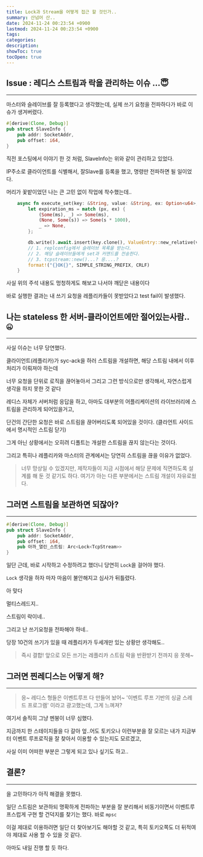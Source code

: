 ```yaml
---
title: Lock과 Stream을 어떻게 접근 할 것인가..
summary: 산넘어 산..
date: 2024-11-24 00:23:54 +0900
lastmod: 2024-11-24 00:23:54 +0900
tags: 
categories: 
description: 
showToc: true
tocOpen: true
---
```


## Issue : 레디스 스트림과 락을 관리하는 이슈 ...😇
---

마스터와 슬레이브를 잘 등록했다고 생각했는데, 실제 쓰기 요청을 전파하다가 바로 이슈가 생겨버렸다.

```rust
#[derive(Clone, Debug)]
pub struct SlaveInfo {
    pub addr: SocketAddr,
    pub offset: i64,
}
```
직전 포스팅에서 이야기 한 것 처럼, SlaveInfo는 위와 같이 관리하고 있었다.

IP주소로 클라이언트를 식별해서, 잘Slave를 등록을 했고, 명령만 전파하면 될 일이었다.

머리가 꽃밭이었던 나는 큰 고민 없이 작업에 착수했는데..


```rust
    async fn execute_set(key: &String, value: &String, ex: Option<u64>, px: Option<u64>, db: Db) -> String {
        let expiration_ms = match (px, ex) {
            (Some(ms), _) => Some(ms),
            (None, Some(s)) => Some(s * 1000),
            _ => None,
        };

        db.write().await.insert(key.clone(), ValueEntry::new_relative(value.clone(), expiration_ms));
        // 1. replconfig에서 슬레이브 목록을 받는다.
        // 2. 해당 슬레이브들에게 set과 커맨드를 전송한다.
        // 3. tcpstream::new()...? 응....?
        format!("{}OK{}", SIMPLE_STRING_PREFIX, CRLF)
    }

```

사실 위의 주석 내용도 멍청하게도 해보고 나서야 깨닫은 내용이다

바로 실행한 결과는 내 쓰기 요청을 레플리카들이 못받았다고 test fail이 발생했다.

## 나는 stateless 한 서버-클라이언트에만 절어있는사람.. 🤐
---

사실 이슈는 너무 당연했다. 

클라이언트(레플리카)가 syc-ack을 하러 스트림을 개설하면, 해당 스트림 내에서 이후 처리가 이뤄져야 하는데

너무 요청을 단위로 로직을 끊어놓아서 그리고 그런 방식으로만 생각해서, 자연스럽게 생각을 하지 못한 것 같다

레디스 자체가 서버처럼 응답을 하고, 아마도 대부분의 어플리케이션의 라이브러리에 스트림을 관리하게 되어있을거고,

단건의 간단한 요청은 바로 스트림을 끊어버리도록 되어있을 것이다. (클라언트 사이드에서 명시적인 스트림 닫기) 

그게 아닌 상황에서는 오히려 디폴트는 개설한 스트림을 끊지 않는다는 것이다.

그리고 특히나 레플리카와 마스터의 관계에서는 당연히 스트림을 끊을 이유가 없었다.

> 너무 망상일 수 있겠지만, 제작자들이 지금 시점에서 해당 문제에 직면하도록 설계를 해 둔 것 같기도 하다. 
> 여기가 아는 다른 부분에서는 스트림 개설이 자유로웠다.

## 그러면 스트림을 보관하면 되잖아?
---

```rust
#[derive(Clone, Debug)]
pub struct SlaveInfo {
    pub addr: SocketAddr,
    pub offset: i64,
    pub 아까_열린_스트림: Arc<Lock<TcpStream>>
}
```

일단 근데, 바로 시작하고 수정하려고 했더니 당연히 `Lock`을 걸어야 했다.

`Lock` 생각을 하자 마자 마음이 불안해지고 심사가 뒤틀렸다.

아 맞다 

멀티스레드지.. 

스트림이 락이네..  

그리고 난 쓰기요청을 전파해야 하네.. 

당장 10건의 쓰기가 있을 때 레플리카가 두세개만 있는 상황만 생각해도..

> 즉시  결합! 앞으로 모든 쓰기는 레플리카 스트림 락을 반환받기 전까지 응 못해~


## 그러면 찐레디스는 어떻게 해?
---

> 응~ 레디스 형들은 이벤트루프 다 만들어 놨어~ '이벤트 루프 기반의 싱글 스레드 프로그램' 이라고 광고했는데, 그게 느껴져?

여기서 솔직히 그냥 멘붕이 너무 심했다.

지금까지 한 스테이지들을 다 갈아 엎..어도 토키오나 이런부분을 잘 모르는 내가 지금부터 이벤트 루프로직을 잘 찾아서 이용할 수 있는지도 모르겠고,

사실 이미 어떠한 부분은 그렇게 되고 있나 싶기도 하고..


## 결론?
---

을 고민하다가 아직 해결을 못했다.

일단 스트림은 보관하되 명확하게 전파하는 부분을 잘 분리해서 비동기이면서 이벤트루프스럽게 구현 할 건덕지를 찾기는 했다. 바로 `mpsc`

이걸 제대로 이용하려면 일단 더 찾아보기도 해야할 것 같고, 특히 토키오쪽도 더 뒤적여야 제대로 사용 할 수 있을 것 같다.

아마도 내일  진행 할 듯 하다.
